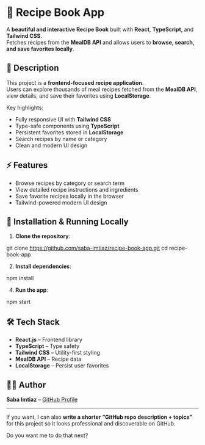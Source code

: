 
# 🍲 Recipe Book App

A **beautiful and interactive Recipe Book** built with **React**, **TypeScript**, and **Tailwind CSS**.  
Fetches recipes from the **MealDB API** and allows users to **browse, search, and save favorites locally**.

## 📖 Description

This project is a **frontend-focused recipe application**.  
Users can explore thousands of meal recipes fetched from the **MealDB API**, view details, and save their favorites using **LocalStorage**.  

Key highlights:  
- Fully responsive UI with **Tailwind CSS**  
- Type-safe components using **TypeScript**  
- Persistent favorites stored in **LocalStorage**  
- Search recipes by name or category  
- Clean and modern UI design  

## ⚡ Features

- Browse recipes by category or search term  
- View detailed recipe instructions and ingredients  
- Save favorite recipes locally in the browser    
- Tailwind-powered modern UI design  

## 🚀 Installation & Running Locally

1. **Clone the repository**:


git clone https://github.com/saba-imtiaz/recipe-book-app.git
cd recipe-book-app

2. **Install dependencies**:
   
  npm install

4. **Run the app**:

npm start

## 🛠 Tech Stack

* **React.js** – Frontend library
* **TypeScript** – Type safety
* **Tailwind CSS** – Utility-first styling
* **MealDB API** – Recipe data
* **LocalStorage** – Persist user favorites

## 👨‍💻 Author

**Saba Imtiaz** – [GitHub Profile](https://github.com/saba-imtiaz)



---

If you want, I can also **write a shorter “GitHub repo description + topics”** for this project so it looks professional and discoverable on GitHub.  

Do you want me to do that next?
```
